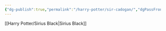 ```yaml
---
{"dg-publish":true,"permalink":"/harry-potter/sir-cadogan/","dgPassFrontmatter":true}
---
```


[[Harry Potter/Sirius Black\|Sirius Black]]
